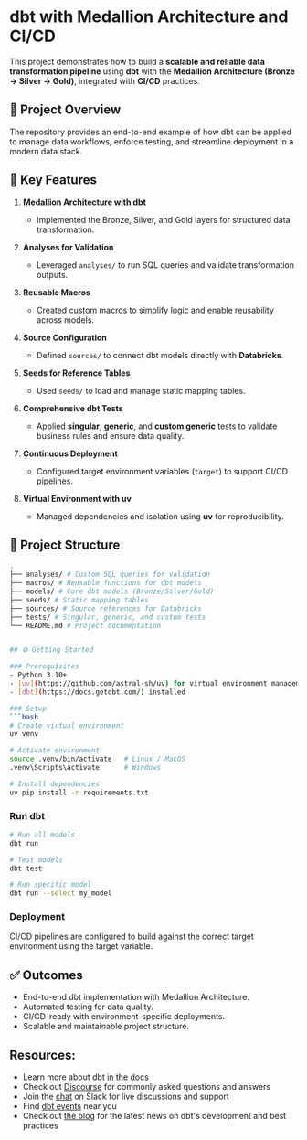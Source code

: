 # dbt with Medallion Architecture and CI/CD

This project demonstrates how to build a **scalable and reliable data transformation pipeline** using **dbt** with the **Medallion Architecture (Bronze → Silver → Gold)**, integrated with **CI/CD** practices.

## 🚀 Project Overview

The repository provides an end-to-end example of how dbt can be applied to manage data workflows, enforce testing, and streamline deployment in a modern data stack.

## 🔧 Key Features

1. **Medallion Architecture with dbt**

   - Implemented the Bronze, Silver, and Gold layers for structured data transformation.

2. **Analyses for Validation**

   - Leveraged `analyses/` to run SQL queries and validate transformation outputs.

3. **Reusable Macros**

   - Created custom macros to simplify logic and enable reusability across models.

4. **Source Configuration**

   - Defined `sources/` to connect dbt models directly with **Databricks**.

5. **Seeds for Reference Tables**

   - Used `seeds/` to load and manage static mapping tables.

6. **Comprehensive dbt Tests**

   - Applied **singular**, **generic**, and **custom generic** tests to validate business rules and ensure data quality.

7. **Continuous Deployment**

   - Configured target environment variables (`target`) to support CI/CD pipelines.

8. **Virtual Environment with uv**
   - Managed dependencies and isolation using **uv** for reproducibility.

## 📂 Project Structure
```bash
.
├── analyses/ # Custom SQL queries for validation
├── macros/ # Reusable functions for dbt models
├── models/ # Core dbt models (Bronze/Silver/Gold)
├── seeds/ # Static mapping tables
├── sources/ # Source references for Databricks
├── tests/ # Singular, generic, and custom tests
└── README.md # Project documentation
```

```bash

## ⚙️ Getting Started

### Prerequisites
- Python 3.10+
- [uv](https://github.com/astral-sh/uv) for virtual environment management
- [dbt](https://docs.getdbt.com/) installed

### Setup
```bash
# Create virtual environment
uv venv

# Activate environment
source .venv/bin/activate   # Linux / MacOS
.venv\Scripts\activate      # Windows

# Install dependencies
uv pip install -r requirements.txt
```

### Run dbt

```bash
# Run all models
dbt run

# Test models
dbt test

# Run specific model
dbt run --select my_model

```

### Deployment

CI/CD pipelines are configured to build against the correct target environment using the target variable.

## ✅ Outcomes

- End-to-end dbt implementation with Medallion Architecture.
- Automated testing for data quality.
- CI/CD-ready with environment-specific deployments.
- Scalable and maintainable project structure.

## Resources:

- Learn more about dbt [in the docs](https://docs.getdbt.com/docs/introduction)
- Check out [Discourse](https://discourse.getdbt.com/) for commonly asked questions and answers
- Join the [chat](https://community.getdbt.com/) on Slack for live discussions and support
- Find [dbt events](https://events.getdbt.com) near you
- Check out [the blog](https://blog.getdbt.com/) for the latest news on dbt's development and best practices

